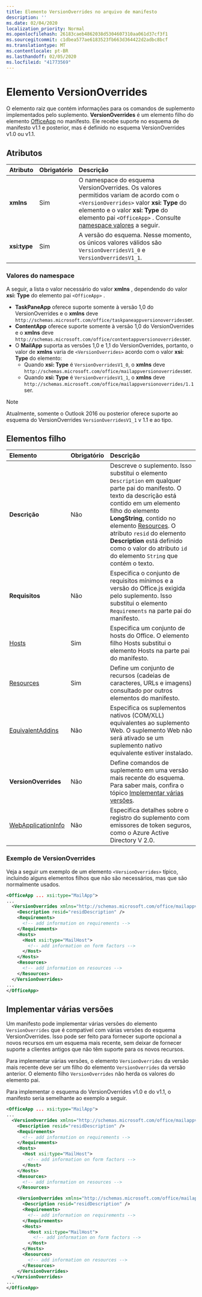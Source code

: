 ```yaml
---
title: Elemento VersionOverrides no arquivo de manifesto
description: ''
ms.date: 02/04/2020
localization_priority: Normal
ms.openlocfilehash: 26183caeb4862038d5304607310aa061d37cf3f1
ms.sourcegitcommit: c1dbea577ae6183523fb663d364422d2adbc8bcf
ms.translationtype: MT
ms.contentlocale: pt-BR
ms.lasthandoff: 02/05/2020
ms.locfileid: "41773569"
---
```

# <a name="versionoverrides-element"></a>Elemento VersionOverrides

O elemento raiz que contém informações para os comandos de suplemento implementados pelo suplemento. **VersionOverrides** é um elemento filho do elemento [OfficeApp](./officeapp.md) no manifesto. Ele recebe suporte no esquema de manifesto v1.1 e posterior, mas é definido no esquema VersionOverrides v1.0 ou v1.1.

## <a name="attributes"></a>Atributos

|  Atributo  |  Obrigatório  |  Descrição  |
|:-----|:-----|:-----|
|  **xmlns**       |  Sim  |  O namespace do esquema VersionOverrides. Os valores permitidos variam de acordo com o `<VersionOverrides>` valor **xsi: Type** do elemento e o valor **xsi: Type** do elemento pai `<OfficeApp>` . Consulte [namespace valores](#namespace-values) a seguir.|
|  **xsi:type**  |  Sim  | A versão do esquema. Nesse momento, os únicos valores válidos são `VersionOverridesV1_0` e `VersionOverridesV1_1`. |

### <a name="namespace-values"></a>Valores do namespace

A seguir, a lista o valor necessário do valor **xmlns** , dependendo do valor **xsi: Type** do elemento pai `<OfficeApp>` .

- **TaskPaneApp** oferece suporte somente à versão 1,0 do VersionOverrides e o **xmlns** deve `http://schemas.microsoft.com/office/taskpaneappversionoverrides`ser.
- **ContentApp** oferece suporte somente à versão 1,0 do VersionOverrides e o **xmlns** deve `http://schemas.microsoft.com/office/contentappversionoverrides`ser.
- O **MailApp** suporta as versões 1,0 e 1,1 do VersionOverrides, portanto, o valor de **xmlns** varia de `<VersionOverrides>` acordo com o valor **xsi: Type** do elemento:
    - Quando **xsi: Type** é `VersionOverridesV1_0`, o **xmlns** deve `http://schemas.microsoft.com/office/mailappversionoverrides`ser.
    - Quando **xsi: Type** é `VersionOverridesV1_1`, o **xmlns** deve `http://schemas.microsoft.com/office/mailappversionoverrides/1.1`ser.

> [!NOTE]
> Atualmente, somente o Outlook 2016 ou posterior oferece suporte ao esquema do VersionOverrides `VersionOverridesV1_1` v 1.1 e ao tipo.

## <a name="child-elements"></a>Elementos filho

|  Elemento |  Obrigatório  |  Descrição  |
|:-----|:-----|:-----|
|  **Descrição**    |  Não   |  Descreve o suplemento. Isso substitui o elemento `Description` em qualquer parte pai do manifesto. O texto da descrição está contido em um elemento filho do elemento **LongString**, contido no elemento [Resources](./resources.md). O atributo `resid` do elemento **Description** está definido como o valor do atributo `id` do elemento `String` que contém o texto.|
|  **Requisitos**  |  Não   |  Especifica o conjunto de requisitos mínimos e a versão do Office.js exigida pelo suplemento. Isso substitui o elemento `Requirements` na parte pai do manifesto.|
|  [Hosts](./hosts.md)                |  Sim  |  Especifica um conjunto de hosts do Office. O elemento filho Hosts substitui o elemento Hosts na parte pai do manifesto.  |
|  [Resources](./resources.md)    |  Sim  | Define um conjunto de recursos (cadeias de caracteres, URLs e imagens) consultado por outros elementos do manifesto.|
|  [EquivalentAddins](./equivalentaddins.md)    |  Não  | Especifica os suplementos nativos (COM/XLL) equivalentes ao suplemento Web. O suplemento Web não será ativado se um suplemento nativo equivalente estiver instalado.|
|  **VersionOverrides**    |  Não  | Define comandos de suplemento em uma versão mais recente do esquema. Para saber mais, confira o tópico [Implementar várias versões](#implementing-multiple-versions). |
|  [WebApplicationInfo](./webapplicationinfo.md)    |  Não  | Especifica detalhes sobre o registro do suplemento com emissores de token seguros, como o Azure Active Directory V 2.0. |

### <a name="versionoverrides-example"></a>Exemplo de VersionOverrides

Veja a seguir um exemplo de um elemento `<VersionOverrides>` típico, incluindo alguns elementos filhos que não são necessários, mas que são normalmente usados.

```xml
<OfficeApp ... xsi:type="MailApp">
...
  <VersionOverrides xmlns="http://schemas.microsoft.com/office/mailappversionoverrides" xsi:type="VersionOverridesV1_0">
    <Description resid="residDescription" />
    <Requirements>
      <!-- add information on requirements -->
    </Requirements>
    <Hosts>
      <Host xsi:type="MailHost">
        <!-- add information on form factors -->
      </Host>
    </Hosts>
    <Resources>
      <!-- add information on resources -->
    </Resources>
  </VersionOverrides>
...
</OfficeApp>
```

## <a name="implementing-multiple-versions"></a>Implementar várias versões

Um manifesto pode implementar várias versões do elemento `VersionOverrides` que é compatível com várias versões do esquema VersionOverrides. Isso pode ser feito para fornecer suporte opcional a novos recursos em um esquema mais recente, sem deixar de fornecer suporte a clientes antigos que não têm suporte para os novos recursos.

Para implementar várias versões, o elemento `VersionOverrides` da versão mais recente deve ser um filho do elemento `VersionOverrides` da versão anterior. O elemento filho `VersionOverrides` não herda os valores do elemento pai.

Para implementar o esquema do VersionOverrides v1.0 e do v1.1, o manifesto seria semelhante ao exemplo a seguir.

```xml
<OfficeApp ... xsi:type="MailApp">
...
  <VersionOverrides xmlns="http://schemas.microsoft.com/office/mailappversionoverrides" xsi:type="VersionOverridesV1_0">
    <Description resid="residDescription" />
    <Requirements>
      <!-- add information on requirements -->
    </Requirements>
    <Hosts>
      <Host xsi:type="MailHost">
        <!-- add information on form factors -->
      </Host>
    </Hosts>
    <Resources>
      <!-- add information on resources -->
    </Resources>

    <VersionOverrides xmlns="http://schemas.microsoft.com/office/mailappversionoverrides/1.1" xsi:type="VersionOverridesV1_1">
      <Description resid="residDescription" />
      <Requirements>
        <!-- add information on requirements -->
      </Requirements>
      <Hosts>
        <Host xsi:type="MailHost">
          <!-- add information on form factors -->
        </Host>
      </Hosts>
      <Resources>
        <!-- add information on resources -->
      </Resources>
    </VersionOverrides>  
  </VersionOverrides>
...
</OfficeApp>
```
